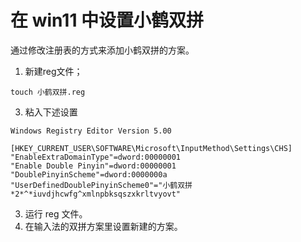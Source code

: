 # 在 win11 中设置小鹤双拼

通过修改注册表的方式来添加小鹤双拼的方案。

1. 新建reg文件；
```
touch 小鹤双拼.reg
```
3. 粘入下述设置
```
Windows Registry Editor Version 5.00

[HKEY_CURRENT_USER\SOFTWARE\Microsoft\InputMethod\Settings\CHS]
"EnableExtraDomainType"=dword:00000001
"Enable Double Pinyin"=dword:00000001
"DoublePinyinScheme"=dword:0000000a
"UserDefinedDoublePinyinScheme0"="小鹤双拼*2*^*iuvdjhcwfg^xmlnpbksqszxkrltvyovt" 
```
3. 运行 reg 文件。
4. 在输入法的双拼方案里设置新建的方案。
